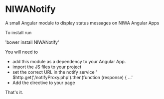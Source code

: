 # NIWANotify

A small Angular module to display status messages on NIWA Angular Apps

To install run

'bower install NIWANotify'

You will need to

* add this module as a dependency to your Angular App.
* import the JS files to your project
* set the correct URL in the notify service
' $http.get('/notifyProxy.php').then(function (response) { ...'
* Add the directive to your page

That's it.

